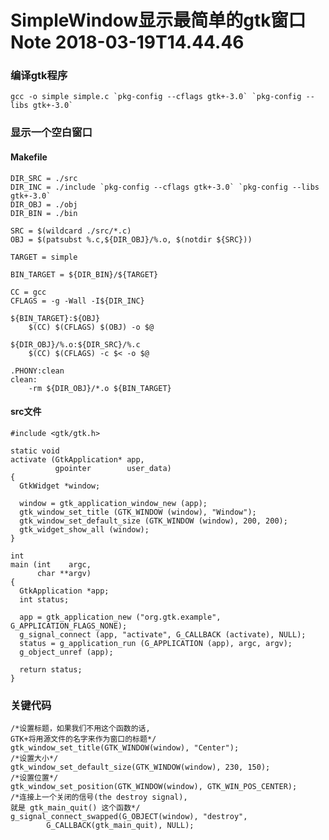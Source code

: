 SimpleWindow显示最简单的gtk窗口 Note 2018-03-19T14.44.46
========================

### 编译gtk程序
    gcc -o simple simple.c `pkg-config --cflags gtk+-3.0` `pkg-config --libs gtk+-3.0`

### 显示一个空白窗口
#### Makefile

    DIR_SRC = ./src
    DIR_INC = ./include `pkg-config --cflags gtk+-3.0` `pkg-config --libs gtk+-3.0`
    DIR_OBJ = ./obj
    DIR_BIN = ./bin
    
    SRC = $(wildcard ./src/*.c)
    OBJ = $(patsubst %.c,${DIR_OBJ}/%.o, $(notdir ${SRC}))
    
    TARGET = simple
    
    BIN_TARGET = ${DIR_BIN}/${TARGET}
    
    CC = gcc 
    CFLAGS = -g -Wall -I${DIR_INC}
    
    ${BIN_TARGET}:${OBJ}
        $(CC) $(CFLAGS) $(OBJ) -o $@
    
    ${DIR_OBJ}/%.o:${DIR_SRC}/%.c
        $(CC) $(CFLAGS) -c $< -o $@
    
    .PHONY:clean
    clean:
        -rm ${DIR_OBJ}/*.o ${BIN_TARGET}

#### src文件

    #include <gtk/gtk.h>

    static void
    activate (GtkApplication* app,
              gpointer        user_data)
    {
      GtkWidget *window;
    
      window = gtk_application_window_new (app);
      gtk_window_set_title (GTK_WINDOW (window), "Window");
      gtk_window_set_default_size (GTK_WINDOW (window), 200, 200);
      gtk_widget_show_all (window);
    }
    
    int
    main (int    argc,
          char **argv)
    {
      GtkApplication *app;
      int status;
    
      app = gtk_application_new ("org.gtk.example", G_APPLICATION_FLAGS_NONE);
      g_signal_connect (app, "activate", G_CALLBACK (activate), NULL);
      status = g_application_run (G_APPLICATION (app), argc, argv);
      g_object_unref (app);
    
      return status;
    }

### 关键代码
    
    /*设置标题，如果我们不用这个函数的话,
    GTK+将用源文件的名字来作为窗口的标题*/
    gtk_window_set_title(GTK_WINDOW(window), "Center");
    /*设置大小*/
    gtk_window_set_default_size(GTK_WINDOW(window), 230, 150);
    /*设置位置*/
    gtk_window_set_position(GTK_WINDOW(window), GTK_WIN_POS_CENTER);
    /*连接上一个关闭的信号(the destroy signal),
    就是 gtk_main_quit() 这个函数*/
    g_signal_connect_swapped(G_OBJECT(window), "destroy",
            G_CALLBACK(gtk_main_quit), NULL);
